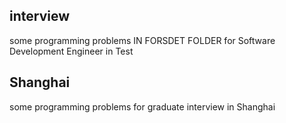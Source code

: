 ## interview
some programming problems IN FORSDET FOLDER for Software Development Engineer in Test

## Shanghai
some programming problems for graduate interview in Shanghai
